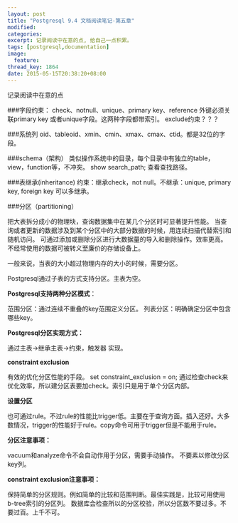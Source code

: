 ```yaml
---
layout: post
title: "Postgresql 9.4 文档阅读笔记-第五章"
modified:
categories: 
excerpt: 记录阅读中在意的点, 给自己一点积累。
tags: [postgresql,documentation]
image:
  feature:
thread_key: 1864
date: 2015-05-15T20:38:20+08:00
---
```


记录阅读中在意的点

###字段约束：
check、notnull、unique、primary key、reference
外键必须关联primary key 或者unique字段。这两种字段都带索引。
exclude约束？？？

###系统列
oid、tableoid、xmin、cmin、xmax、cmax、ctid。都是32位的字段。

###schema（架构）
类似操作系统中的目录，每个目录中有独立的table，view，function等，不冲突。
show search_path; 查看查找路径。

###表继承(inheritance)
约束：继承check，not null。不继承：unique, primary key, foreign key
可以多继承。

###分区（partitioning）

把大表拆分成小的物理块，查询数据集中在某几个分区时可显著提升性能。
当查询或者更新的数据涉及到某个分区中的大部分数据的时候，用连续扫描代替索引和随机访问。
可通过添加或删除分区进行大数据量的导入和删除操作。效率更高。
不经常使用的数据可被转义至廉价的存储设备上。

一般来说，当表的大小超过物理内存的大小的时候，需要分区。

Postgresql通过子表的方式支持分区。主表为空。

**Postgresql支持两种分区模式**：

范围分区：通过连续不重叠的key范围定义分区。
列表分区：明确确定分区中包含哪些key。

**Postgresql分区实现方式：**

通过主表->继承主表->约束，触发器 实现。

**constraint exclusion**

有效的优化分区性能的手段。
set constraint_exclusion = on;
通过检查check来优化效率，所以建分区表要加check。索引只是用于单个分区内部。

**设置分区**

也可通过rule。不过rule的性能比trigger低。主要在于查询方面。插入还好。大多数情况，trigger的性能好于rule。copy命令可用于trigger但是不能用于rule。

**分区注意事项：**

vacuum和analyze命令不会自动作用于分区，需要手动操作。
不要素以修改分区key列。

**constraint exclusion注意事项：**

保持简单的分区规则。例如简单的比较和范围判断。最佳实践是，比较可用使用b-tree索引的分区列。
数据库会检查所以的分区校验，所以分区数不要过多。不要过百。上千不可。


